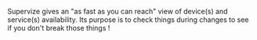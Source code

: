 Supervize gives an "as fast as you can reach" view of device(s) and service(s)
availability. Its purpose is to check things during changes to see if you don't
break those things !
